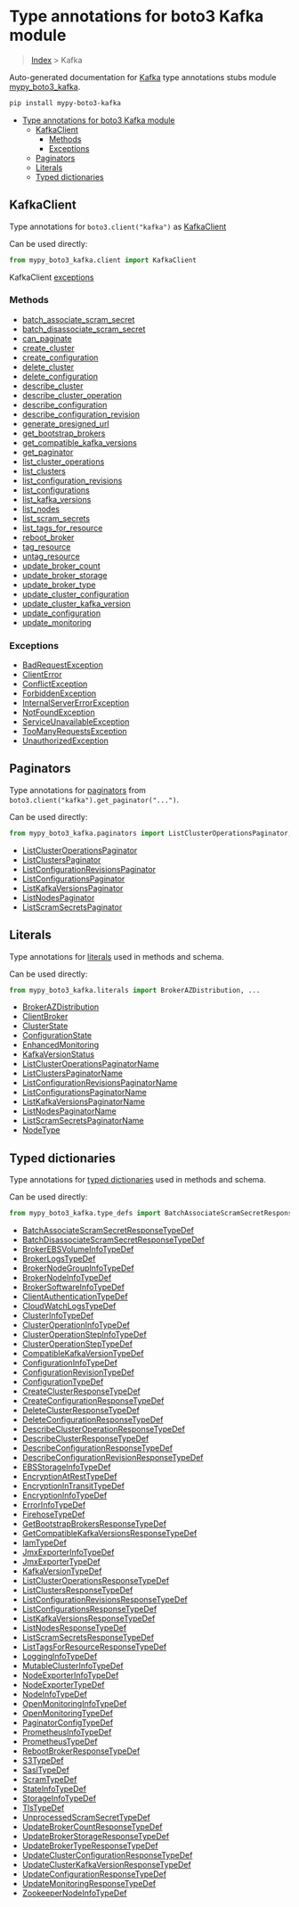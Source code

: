 # Type annotations for boto3 Kafka module

> [Index](../README.md) > Kafka

Auto-generated documentation for
[Kafka](https://boto3.amazonaws.com/v1/documentation/api/latest/reference/services/kafka.html#Kafka)
type annotations stubs module
[mypy_boto3_kafka](https://pypi.org/project/mypy-boto3-kafka/).

```bash
pip install mypy-boto3-kafka
```

- [Type annotations for boto3 Kafka module](#type-annotations-for-boto3-kafka-module)
  - [KafkaClient](#kafkaclient)
    - [Methods](#methods)
    - [Exceptions](#exceptions)
  - [Paginators](#paginators)
  - [Literals](#literals)
  - [Typed dictionaries](#typed-dictionaries)

## KafkaClient

Type annotations for `boto3.client("kafka")` as [KafkaClient](./client.md)

Can be used directly:

```python
from mypy_boto3_kafka.client import KafkaClient
```

KafkaClient [exceptions](./client.md#exceptions)

### Methods

- [batch_associate_scram_secret](./client.md#batch-associate-scram-secret)
- [batch_disassociate_scram_secret](./client.md#batch-disassociate-scram-secret)
- [can_paginate](./client.md#can-paginate)
- [create_cluster](./client.md#create-cluster)
- [create_configuration](./client.md#create-configuration)
- [delete_cluster](./client.md#delete-cluster)
- [delete_configuration](./client.md#delete-configuration)
- [describe_cluster](./client.md#describe-cluster)
- [describe_cluster_operation](./client.md#describe-cluster-operation)
- [describe_configuration](./client.md#describe-configuration)
- [describe_configuration_revision](./client.md#describe-configuration-revision)
- [generate_presigned_url](./client.md#generate-presigned-url)
- [get_bootstrap_brokers](./client.md#get-bootstrap-brokers)
- [get_compatible_kafka_versions](./client.md#get-compatible-kafka-versions)
- [get_paginator](./client.md#get-paginator)
- [list_cluster_operations](./client.md#list-cluster-operations)
- [list_clusters](./client.md#list-clusters)
- [list_configuration_revisions](./client.md#list-configuration-revisions)
- [list_configurations](./client.md#list-configurations)
- [list_kafka_versions](./client.md#list-kafka-versions)
- [list_nodes](./client.md#list-nodes)
- [list_scram_secrets](./client.md#list-scram-secrets)
- [list_tags_for_resource](./client.md#list-tags-for-resource)
- [reboot_broker](./client.md#reboot-broker)
- [tag_resource](./client.md#tag-resource)
- [untag_resource](./client.md#untag-resource)
- [update_broker_count](./client.md#update-broker-count)
- [update_broker_storage](./client.md#update-broker-storage)
- [update_broker_type](./client.md#update-broker-type)
- [update_cluster_configuration](./client.md#update-cluster-configuration)
- [update_cluster_kafka_version](./client.md#update-cluster-kafka-version)
- [update_configuration](./client.md#update-configuration)
- [update_monitoring](./client.md#update-monitoring)

### Exceptions

- [BadRequestException](./client.md#badrequestexception)
- [ClientError](./client.md#clienterror)
- [ConflictException](./client.md#conflictexception)
- [ForbiddenException](./client.md#forbiddenexception)
- [InternalServerErrorException](./client.md#internalservererrorexception)
- [NotFoundException](./client.md#notfoundexception)
- [ServiceUnavailableException](./client.md#serviceunavailableexception)
- [TooManyRequestsException](./client.md#toomanyrequestsexception)
- [UnauthorizedException](./client.md#unauthorizedexception)

## Paginators

Type annotations for [paginators](./paginators.md) from
`boto3.client("kafka").get_paginator("...")`.

Can be used directly:

```python
from mypy_boto3_kafka.paginators import ListClusterOperationsPaginator, ...
```

- [ListClusterOperationsPaginator](./paginators.md#listclusteroperationspaginator)
- [ListClustersPaginator](./paginators.md#listclusterspaginator)
- [ListConfigurationRevisionsPaginator](./paginators.md#listconfigurationrevisionspaginator)
- [ListConfigurationsPaginator](./paginators.md#listconfigurationspaginator)
- [ListKafkaVersionsPaginator](./paginators.md#listkafkaversionspaginator)
- [ListNodesPaginator](./paginators.md#listnodespaginator)
- [ListScramSecretsPaginator](./paginators.md#listscramsecretspaginator)

## Literals

Type annotations for [literals](./literals.md) used in methods and schema.

Can be used directly:

```python
from mypy_boto3_kafka.literals import BrokerAZDistribution, ...
```

- [BrokerAZDistribution](./literals.md#brokerazdistribution)
- [ClientBroker](./literals.md#clientbroker)
- [ClusterState](./literals.md#clusterstate)
- [ConfigurationState](./literals.md#configurationstate)
- [EnhancedMonitoring](./literals.md#enhancedmonitoring)
- [KafkaVersionStatus](./literals.md#kafkaversionstatus)
- [ListClusterOperationsPaginatorName](./literals.md#listclusteroperationspaginatorname)
- [ListClustersPaginatorName](./literals.md#listclusterspaginatorname)
- [ListConfigurationRevisionsPaginatorName](./literals.md#listconfigurationrevisionspaginatorname)
- [ListConfigurationsPaginatorName](./literals.md#listconfigurationspaginatorname)
- [ListKafkaVersionsPaginatorName](./literals.md#listkafkaversionspaginatorname)
- [ListNodesPaginatorName](./literals.md#listnodespaginatorname)
- [ListScramSecretsPaginatorName](./literals.md#listscramsecretspaginatorname)
- [NodeType](./literals.md#nodetype)

## Typed dictionaries

Type annotations for [typed dictionaries](./type_defs.md) used in methods and
schema.

Can be used directly:

```python
from mypy_boto3_kafka.type_defs import BatchAssociateScramSecretResponseTypeDef, ...
```

- [BatchAssociateScramSecretResponseTypeDef](./type_defs.md#batchassociatescramsecretresponsetypedef)
- [BatchDisassociateScramSecretResponseTypeDef](./type_defs.md#batchdisassociatescramsecretresponsetypedef)
- [BrokerEBSVolumeInfoTypeDef](./type_defs.md#brokerebsvolumeinfotypedef)
- [BrokerLogsTypeDef](./type_defs.md#brokerlogstypedef)
- [BrokerNodeGroupInfoTypeDef](./type_defs.md#brokernodegroupinfotypedef)
- [BrokerNodeInfoTypeDef](./type_defs.md#brokernodeinfotypedef)
- [BrokerSoftwareInfoTypeDef](./type_defs.md#brokersoftwareinfotypedef)
- [ClientAuthenticationTypeDef](./type_defs.md#clientauthenticationtypedef)
- [CloudWatchLogsTypeDef](./type_defs.md#cloudwatchlogstypedef)
- [ClusterInfoTypeDef](./type_defs.md#clusterinfotypedef)
- [ClusterOperationInfoTypeDef](./type_defs.md#clusteroperationinfotypedef)
- [ClusterOperationStepInfoTypeDef](./type_defs.md#clusteroperationstepinfotypedef)
- [ClusterOperationStepTypeDef](./type_defs.md#clusteroperationsteptypedef)
- [CompatibleKafkaVersionTypeDef](./type_defs.md#compatiblekafkaversiontypedef)
- [ConfigurationInfoTypeDef](./type_defs.md#configurationinfotypedef)
- [ConfigurationRevisionTypeDef](./type_defs.md#configurationrevisiontypedef)
- [ConfigurationTypeDef](./type_defs.md#configurationtypedef)
- [CreateClusterResponseTypeDef](./type_defs.md#createclusterresponsetypedef)
- [CreateConfigurationResponseTypeDef](./type_defs.md#createconfigurationresponsetypedef)
- [DeleteClusterResponseTypeDef](./type_defs.md#deleteclusterresponsetypedef)
- [DeleteConfigurationResponseTypeDef](./type_defs.md#deleteconfigurationresponsetypedef)
- [DescribeClusterOperationResponseTypeDef](./type_defs.md#describeclusteroperationresponsetypedef)
- [DescribeClusterResponseTypeDef](./type_defs.md#describeclusterresponsetypedef)
- [DescribeConfigurationResponseTypeDef](./type_defs.md#describeconfigurationresponsetypedef)
- [DescribeConfigurationRevisionResponseTypeDef](./type_defs.md#describeconfigurationrevisionresponsetypedef)
- [EBSStorageInfoTypeDef](./type_defs.md#ebsstorageinfotypedef)
- [EncryptionAtRestTypeDef](./type_defs.md#encryptionatresttypedef)
- [EncryptionInTransitTypeDef](./type_defs.md#encryptionintransittypedef)
- [EncryptionInfoTypeDef](./type_defs.md#encryptioninfotypedef)
- [ErrorInfoTypeDef](./type_defs.md#errorinfotypedef)
- [FirehoseTypeDef](./type_defs.md#firehosetypedef)
- [GetBootstrapBrokersResponseTypeDef](./type_defs.md#getbootstrapbrokersresponsetypedef)
- [GetCompatibleKafkaVersionsResponseTypeDef](./type_defs.md#getcompatiblekafkaversionsresponsetypedef)
- [IamTypeDef](./type_defs.md#iamtypedef)
- [JmxExporterInfoTypeDef](./type_defs.md#jmxexporterinfotypedef)
- [JmxExporterTypeDef](./type_defs.md#jmxexportertypedef)
- [KafkaVersionTypeDef](./type_defs.md#kafkaversiontypedef)
- [ListClusterOperationsResponseTypeDef](./type_defs.md#listclusteroperationsresponsetypedef)
- [ListClustersResponseTypeDef](./type_defs.md#listclustersresponsetypedef)
- [ListConfigurationRevisionsResponseTypeDef](./type_defs.md#listconfigurationrevisionsresponsetypedef)
- [ListConfigurationsResponseTypeDef](./type_defs.md#listconfigurationsresponsetypedef)
- [ListKafkaVersionsResponseTypeDef](./type_defs.md#listkafkaversionsresponsetypedef)
- [ListNodesResponseTypeDef](./type_defs.md#listnodesresponsetypedef)
- [ListScramSecretsResponseTypeDef](./type_defs.md#listscramsecretsresponsetypedef)
- [ListTagsForResourceResponseTypeDef](./type_defs.md#listtagsforresourceresponsetypedef)
- [LoggingInfoTypeDef](./type_defs.md#logginginfotypedef)
- [MutableClusterInfoTypeDef](./type_defs.md#mutableclusterinfotypedef)
- [NodeExporterInfoTypeDef](./type_defs.md#nodeexporterinfotypedef)
- [NodeExporterTypeDef](./type_defs.md#nodeexportertypedef)
- [NodeInfoTypeDef](./type_defs.md#nodeinfotypedef)
- [OpenMonitoringInfoTypeDef](./type_defs.md#openmonitoringinfotypedef)
- [OpenMonitoringTypeDef](./type_defs.md#openmonitoringtypedef)
- [PaginatorConfigTypeDef](./type_defs.md#paginatorconfigtypedef)
- [PrometheusInfoTypeDef](./type_defs.md#prometheusinfotypedef)
- [PrometheusTypeDef](./type_defs.md#prometheustypedef)
- [RebootBrokerResponseTypeDef](./type_defs.md#rebootbrokerresponsetypedef)
- [S3TypeDef](./type_defs.md#s3typedef)
- [SaslTypeDef](./type_defs.md#sasltypedef)
- [ScramTypeDef](./type_defs.md#scramtypedef)
- [StateInfoTypeDef](./type_defs.md#stateinfotypedef)
- [StorageInfoTypeDef](./type_defs.md#storageinfotypedef)
- [TlsTypeDef](./type_defs.md#tlstypedef)
- [UnprocessedScramSecretTypeDef](./type_defs.md#unprocessedscramsecrettypedef)
- [UpdateBrokerCountResponseTypeDef](./type_defs.md#updatebrokercountresponsetypedef)
- [UpdateBrokerStorageResponseTypeDef](./type_defs.md#updatebrokerstorageresponsetypedef)
- [UpdateBrokerTypeResponseTypeDef](./type_defs.md#updatebrokertyperesponsetypedef)
- [UpdateClusterConfigurationResponseTypeDef](./type_defs.md#updateclusterconfigurationresponsetypedef)
- [UpdateClusterKafkaVersionResponseTypeDef](./type_defs.md#updateclusterkafkaversionresponsetypedef)
- [UpdateConfigurationResponseTypeDef](./type_defs.md#updateconfigurationresponsetypedef)
- [UpdateMonitoringResponseTypeDef](./type_defs.md#updatemonitoringresponsetypedef)
- [ZookeeperNodeInfoTypeDef](./type_defs.md#zookeepernodeinfotypedef)
